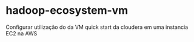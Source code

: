 # hadoop-ecosystem-vm
Configurar utilização do da VM quick start da cloudera em uma instancia EC2 na AWS
